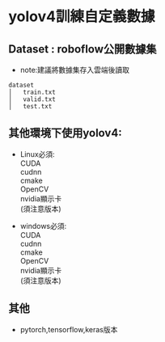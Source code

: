 # yolov4訓練自定義數據

## Dataset : roboflow公開數據集

* note:建議將數據集存入雲端後讀取

```
dataset
│   train.txt
│   valid.txt    
│   test.txt
```


## 其他環境下使用yolov4:
* Linux必須:<br>
             CUDA<br>
             cudnn<br>
             cmake<br>
             OpenCV<br>
             nvidia顯示卡<br>
             (須注意版本)<br>
         
* windows必須:<br>
              CUDA<br>
              cudnn<br>
              cmake<br>
              OpenCV<br>
              nvidia顯示卡<br>
              (須注意版本)<br>
              
## 其他
* pytorch,tensorflow,keras版本
